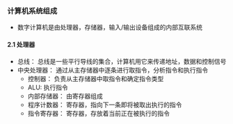 ### 计算机系统组成

- 数字计算机是由处理器，存储器，输入/输出设备组成的内部互联系统

#### 2.1 处理器
- 总线： 总线是一些平行导线的集合，计算机用它来传递地址，数据和控制信号
- 中央处理器： 通过从主存储器中逐条进行取指令，分析指令和执行指令
    - 控制器： 负责从主存储器中取指令和确定指令类型
    - ALU: 执行指令
    - 内部存储器： 由寄存器组成
    - 程序计数器： 寄存器，指向下一条即将被取出执行的指令
    - 指令寄存器： 寄存器，存放着当前正在被执行的指令